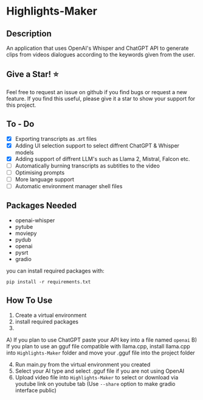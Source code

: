 # Highlights-Maker

## Description

An application that uses OpenAI's Whisper and ChatGPT API to generate clips from videos dialogues according to the keywords given from the user.

## Give a Star! ⭐

Feel free to request an issue on github if you find bugs or request a new feature. 
If you find this useful, please give it a star to show your support for this project.

## To - Do

- [X] Exporting transcripts as .srt files
- [X] Adding UI selection support to select diffrent ChatGPT & Whisper models
- [X] Adding support of diffrent LLM's such as Llama 2, Mistral, Falcon etc.
- [ ] Automatically burning transcripts as subtitles to the video
- [ ] Optimising prompts
- [ ] More language support
- [ ] Automatic environment manager shell files

## Packages Needed
- openai-whisper 
- pytube 
- moviepy 
- pydub 
- openai 
- pysrt
- gradio

you can install required packages with:

``` 
pip install -r requirements.txt
```

## How To Use

1) Create a virtual environment
2) install required packages
3)
  A) If you plan to use ChatGPT paste your API key into a file named `openai`
  B) If you plan to use an gguf file compatible with llama.cpp, install llama.cpp into `Highlights-Maker` folder and move your .gguf file into the project folder

4) Run main.py from the virtual environment you created
5) Select your AI type and select .gguf file if you are not using OpenAI
6) Upload video file into `Highlights-Maker` to select or download via youtube link on youtube tab
(Use `--share` option to make gradio interface public)


